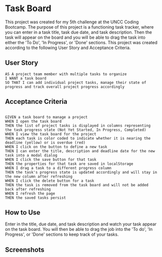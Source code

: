 # Task Board
This project was created for my 5th challenge at the UNCC Coding Bootcamp. The purpose of this project is a functioning task tracker, where you can enter in a task title, task due date, and task description. Then the task will appear on the board and you will be able to drag the task into either the 'To Do', 'In Progress', or 'Done' sections. This project was created according to the following User Story and Acceptance Criteria.

## User Story

```
AS A project team member with multiple tasks to organize
I WANT a task board 
SO THAT I can add individual project tasks, manage their state of progress and track overall project progress accordingly

```

## Acceptance Criteria

```

GIVEN a task board to manage a project
WHEN I open the task board
THEN the list of project tasks is displayed in columns representing the task progress state (Not Yet Started, In Progress, Completed)
WHEN I view the task board for the project
THEN each task is color coded to indicate whether it is nearing the deadline (yellow) or is overdue (red)
WHEN I click on the button to define a new task
THEN I can enter the title, description and deadline date for the new task into a modal dialog
WHEN I click the save button for that task
THEN the properties for that task are saved in localStorage
WHEN I drag a task to a different progress column
THEN the task's progress state is updated accordingly and will stay in the new column after refreshing
WHEN I click the delete button for a task
THEN the task is removed from the task board and will not be added back after refreshing
WHEN I refresh the page
THEN the saved tasks persist

```

## How to Use
Enter in the title, due date, and task description and watch your task appear on the task board. You will then be able to drag the job into the 'To do', 'In Progress', or 'Done' sections to keep track of your tasks.

## Screenshots